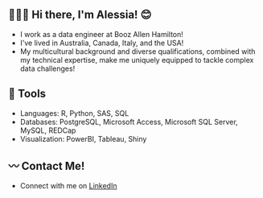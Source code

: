 
## 💁🏼‍♀️ Hi there, I'm Alessia! 😊

* I work as a data engineer at Booz Allen Hamilton!
* I've lived in Australia, Canada, Italy, and the USA! 
* My multicultural background and diverse qualifications, combined with my technical expertise, make me uniquely equipped to tackle complex data challenges!

## 🧰 Tools

* Languages: R, Python, SAS, SQL
* Databases: PostgreSQL, Microsoft Access, Microsoft SQL Server, MySQL, REDCap
* Visualization: PowerBI, Tableau, Shiny

## 〰️ Contact Me!
* Connect with me on [LinkedIn](https://www.linkedin.com/in/alessia-kettlitz/)
